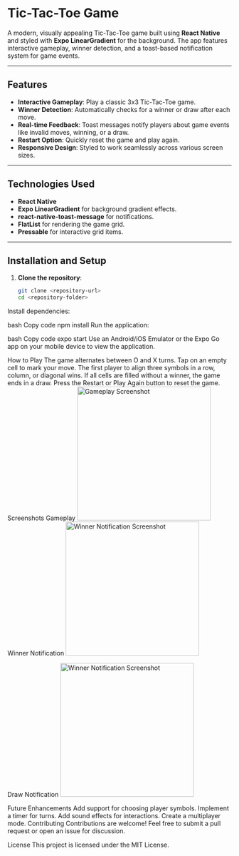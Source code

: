 # Tic-Tac-Toe Game

A modern, visually appealing Tic-Tac-Toe game built using **React Native** and styled with **Expo LinearGradient** for the background. The app features interactive gameplay, winner detection, and a toast-based notification system for game events.

---

## Features

- **Interactive Gameplay**: Play a classic 3x3 Tic-Tac-Toe game.
- **Winner Detection**: Automatically checks for a winner or draw after each move.
- **Real-time Feedback**: Toast messages notify players about game events like invalid moves, winning, or a draw.
- **Restart Option**: Quickly reset the game and play again.
- **Responsive Design**: Styled to work seamlessly across various screen sizes.

---

## Technologies Used

- **React Native**
- **Expo LinearGradient** for background gradient effects.
- **react-native-toast-message** for notifications.
- **FlatList** for rendering the game grid.
- **Pressable** for interactive grid items.

---

## Installation and Setup

1. **Clone the repository**:
   ```bash
   git clone <repository-url>
   cd <repository-folder>
Install dependencies:

bash
Copy code
npm install
Run the application:

bash
Copy code
expo start
Use an Android/iOS Emulator or the Expo Go app on your mobile device to view the application.

How to Play
The game alternates between O and X turns.
Tap on an empty cell to mark your move.
The first player to align three symbols in a row, column, or diagonal wins.
If all cells are filled without a winner, the game ends in a draw.
Press the Restart or Play Again button to reset the game.
Screenshots
Gameplay
<img src="![WhatsApp Image 2024-12-31 at 04 59 44 (1)](https://github.com/user-attachments/assets/124ca62a-09d5-4315-8d7e-cde544bbaf1e)
" alt="Gameplay Screenshot" width="300">
Winner Notification
<img src="![WhatsApp Image 2024-12-31 at 04 59 44](https://github.com/user-attachments/assets/7f0cd766-3ea7-4b17-8677-383ed7de4a17)
r" alt="Winner Notification Screenshot" width="300">

Draw Notification
<img src="![WhatsApp Image 2024-12-31 at 04 59 43](https://github.com/user-attachments/assets/c915216b-49e5-47a4-8503-60ba935ab098)
" alt="Winner Notification Screenshot" width="300">


Future Enhancements
Add support for choosing player symbols.
Implement a timer for turns.
Add sound effects for interactions.
Create a multiplayer mode.
Contributing
Contributions are welcome! Feel free to submit a pull request or open an issue for discussion.

License
This project is licensed under the MIT License.


